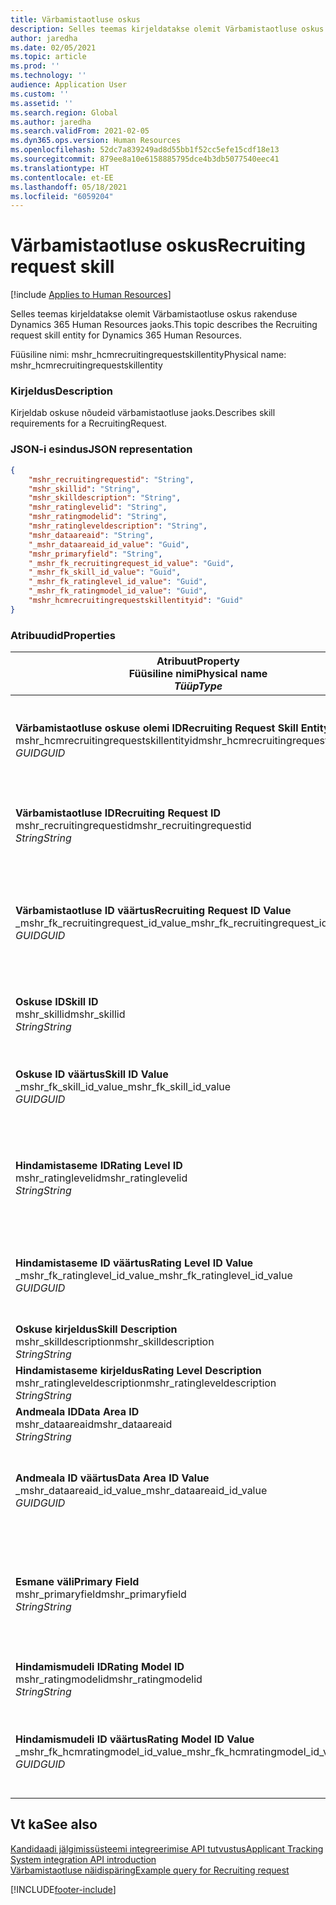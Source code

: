 ```yaml
---
title: Värbamistaotluse oskus
description: Selles teemas kirjeldatakse olemit Värbamistaotluse oskus rakenduse Dynamics 365 Human Resources jaoks.
author: jaredha
ms.date: 02/05/2021
ms.topic: article
ms.prod: ''
ms.technology: ''
audience: Application User
ms.custom: ''
ms.assetid: ''
ms.search.region: Global
ms.author: jaredha
ms.search.validFrom: 2021-02-05
ms.dyn365.ops.version: Human Resources
ms.openlocfilehash: 52dc7a839249ad8d55bb1f52cc5efe15cdf18e13
ms.sourcegitcommit: 879ee8a10e6158885795dce4b3db5077540eec41
ms.translationtype: HT
ms.contentlocale: et-EE
ms.lasthandoff: 05/18/2021
ms.locfileid: "6059204"
---
```

# <a name="recruiting-request-skill"></a><span data-ttu-id="444ad-103">Värbamistaotluse oskus</span><span class="sxs-lookup"><span data-stu-id="444ad-103">Recruiting request skill</span></span>

[!include [Applies to Human Resources](../includes/applies-to-hr.md)]

<span data-ttu-id="444ad-104">Selles teemas kirjeldatakse olemit Värbamistaotluse oskus rakenduse Dynamics 365 Human Resources jaoks.</span><span class="sxs-lookup"><span data-stu-id="444ad-104">This topic describes the Recruiting request skill entity for Dynamics 365 Human Resources.</span></span>

<span data-ttu-id="444ad-105">Füüsiline nimi: mshr_hcmrecruitingrequestskillentity</span><span class="sxs-lookup"><span data-stu-id="444ad-105">Physical name: mshr_hcmrecruitingrequestskillentity</span></span>

### <a name="description"></a><span data-ttu-id="444ad-106">Kirjeldus</span><span class="sxs-lookup"><span data-stu-id="444ad-106">Description</span></span>

<span data-ttu-id="444ad-107">Kirjeldab oskuse nõudeid värbamistaotluse jaoks.</span><span class="sxs-lookup"><span data-stu-id="444ad-107">Describes skill requirements for a RecruitingRequest.</span></span>

### <a name="json-representation"></a><span data-ttu-id="444ad-108">JSON-i esindus</span><span class="sxs-lookup"><span data-stu-id="444ad-108">JSON representation</span></span>

```json
{
    "mshr_recruitingrequestid": "String",
    "mshr_skillid": "String",
    "mshr_skilldescription": "String",
    "mshr_ratinglevelid": "String",
    "mshr_ratingmodelid": "String",
    "mshr_ratingleveldescription": "String",
    "mshr_dataareaid": "String",
    "_mshr_dataareaid_id_value": "Guid",
    "mshr_primaryfield": "String",
    "_mshr_fk_recruitingrequest_id_value": "Guid",
    "_mshr_fk_skill_id_value": "Guid",
    "_mshr_fk_ratinglevel_id_value": "Guid",
    "_mshr_fk_ratingmodel_id_value": "Guid",
    "mshr_hcmrecruitingrequestskillentityid": "Guid"
}
```

### <a name="properties"></a><span data-ttu-id="444ad-109">Atribuudid</span><span class="sxs-lookup"><span data-stu-id="444ad-109">Properties</span></span>

| <span data-ttu-id="444ad-110">Atribuut</span><span class="sxs-lookup"><span data-stu-id="444ad-110">Property</span></span><br><span data-ttu-id="444ad-111">**Füüsiline nimi**</span><span class="sxs-lookup"><span data-stu-id="444ad-111">**Physical name**</span></span><br><span data-ttu-id="444ad-112">**_Tüüp_**</span><span class="sxs-lookup"><span data-stu-id="444ad-112">**_Type_**</span></span> | <span data-ttu-id="444ad-113">Kasuta</span><span class="sxs-lookup"><span data-stu-id="444ad-113">Use</span></span> | <span data-ttu-id="444ad-114">Kirjeldus</span><span class="sxs-lookup"><span data-stu-id="444ad-114">Description</span></span> |
| --- | --- | --- |
| <span data-ttu-id="444ad-115">**Värbamistaotluse oskuse olemi ID**</span><span class="sxs-lookup"><span data-stu-id="444ad-115">**Recruiting Request Skill Entity ID**</span></span><br><span data-ttu-id="444ad-116">mshr_hcmrecruitingrequestskillentityid</span><span class="sxs-lookup"><span data-stu-id="444ad-116">mshr_hcmrecruitingrequestskillentityid</span></span><br><span data-ttu-id="444ad-117">*GUID*</span><span class="sxs-lookup"><span data-stu-id="444ad-117">*GUID*</span></span> | <span data-ttu-id="444ad-118">Kirjutuskaitstud</span><span class="sxs-lookup"><span data-stu-id="444ad-118">Read-only</span></span><br><span data-ttu-id="444ad-119">Nõutav</span><span class="sxs-lookup"><span data-stu-id="444ad-119">Required</span></span> | <span data-ttu-id="444ad-120">Süsteemi loodud kordumatu identifikaator kirjele **Värbamistaotluse oskus**.</span><span class="sxs-lookup"><span data-stu-id="444ad-120">System-generated unique identifier for the **Recruiting Request Skill** record.</span></span> |
| <span data-ttu-id="444ad-121">**Värbamistaotluse ID**</span><span class="sxs-lookup"><span data-stu-id="444ad-121">**Recruiting Request ID**</span></span><br><span data-ttu-id="444ad-122">mshr_recruitingrequestid</span><span class="sxs-lookup"><span data-stu-id="444ad-122">mshr_recruitingrequestid</span></span><br><span data-ttu-id="444ad-123">*String*</span><span class="sxs-lookup"><span data-stu-id="444ad-123">*String*</span></span> | <span data-ttu-id="444ad-124">Ühekordseks kirjutamiseks</span><span class="sxs-lookup"><span data-stu-id="444ad-124">Write-once</span></span><br><span data-ttu-id="444ad-125">Nõutav</span><span class="sxs-lookup"><span data-stu-id="444ad-125">Required</span></span> | <span data-ttu-id="444ad-126">Seotud värbamistaotluse kasutaja loetav kordumatu identifikaator.</span><span class="sxs-lookup"><span data-stu-id="444ad-126">The user-readable unique identifier of the associated recruiting request.</span></span> |
| <span data-ttu-id="444ad-127">**Värbamistaotluse ID väärtus**</span><span class="sxs-lookup"><span data-stu-id="444ad-127">**Recruiting Request ID Value**</span></span><br><span data-ttu-id="444ad-128">_mshr_fk_recruitingrequest_id_value</span><span class="sxs-lookup"><span data-stu-id="444ad-128">_mshr_fk_recruitingrequest_id_value</span></span><br><span data-ttu-id="444ad-129">*GUID*</span><span class="sxs-lookup"><span data-stu-id="444ad-129">*GUID*</span></span> | <span data-ttu-id="444ad-130">Kirjutuskaitstud</span><span class="sxs-lookup"><span data-stu-id="444ad-130">Read-only</span></span><br><span data-ttu-id="444ad-131">Nõutav</span><span class="sxs-lookup"><span data-stu-id="444ad-131">Required</span></span><br> <span data-ttu-id="444ad-132">Võõrvõti: mshr_hcmrecruitingrequestentityid olemist mshr_hcmrecruitingrequestentity</span><span class="sxs-lookup"><span data-stu-id="444ad-132">Foreign key: mshr_hcmrecruitingrequestentityid of mshr_hcmrecruitingrequestentity entity</span></span> | <span data-ttu-id="444ad-133">Seotud värbamistaotluse süsteemi loodud kordumatu identifikaator.</span><span class="sxs-lookup"><span data-stu-id="444ad-133">System-generated unique identifier of the associated recruiting request.</span></span> |
| <span data-ttu-id="444ad-134">**Oskuse ID**</span><span class="sxs-lookup"><span data-stu-id="444ad-134">**Skill ID**</span></span><br><span data-ttu-id="444ad-135">mshr_skillid</span><span class="sxs-lookup"><span data-stu-id="444ad-135">mshr_skillid</span></span><br><span data-ttu-id="444ad-136">*String*</span><span class="sxs-lookup"><span data-stu-id="444ad-136">*String*</span></span><br> | <span data-ttu-id="444ad-137">Ühekordseks kirjutamiseks</span><span class="sxs-lookup"><span data-stu-id="444ad-137">Write-once</span></span><br><span data-ttu-id="444ad-138">Nõutav</span><span class="sxs-lookup"><span data-stu-id="444ad-138">Required</span></span> | <span data-ttu-id="444ad-139">Vajaliku oskuse kasutaja loetav kordumatu identifikaator.</span><span class="sxs-lookup"><span data-stu-id="444ad-139">The user-readable unique identifier of the required skill.</span></span> |
| <span data-ttu-id="444ad-140">**Oskuse ID väärtus**</span><span class="sxs-lookup"><span data-stu-id="444ad-140">**Skill ID Value**</span></span><br><span data-ttu-id="444ad-141">_mshr_fk_skill_id_value</span><span class="sxs-lookup"><span data-stu-id="444ad-141">_mshr_fk_skill_id_value</span></span><br><span data-ttu-id="444ad-142">*GUID*</span><span class="sxs-lookup"><span data-stu-id="444ad-142">*GUID*</span></span> | <span data-ttu-id="444ad-143">Kirjutuskaitstud</span><span class="sxs-lookup"><span data-stu-id="444ad-143">Read-only</span></span><br><span data-ttu-id="444ad-144">Nõutav</span><span class="sxs-lookup"><span data-stu-id="444ad-144">Required</span></span><br><span data-ttu-id="444ad-145">Võõrvõti: mshr_hcmskillentityid olemist mshr_hcmskillentity</span><span class="sxs-lookup"><span data-stu-id="444ad-145">Foreign key: mshr_hcmskillentityid of mshr_hcmskillentity entity</span></span> | <span data-ttu-id="444ad-146">Nõutava oskuse süsteemi loodud kordumatu identifikaator.</span><span class="sxs-lookup"><span data-stu-id="444ad-146">System-generated unique identifier of the required skill.</span></span> |
| <span data-ttu-id="444ad-147">**Hindamistaseme ID**</span><span class="sxs-lookup"><span data-stu-id="444ad-147">**Rating Level ID**</span></span><br><span data-ttu-id="444ad-148">mshr_ratinglevelid</span><span class="sxs-lookup"><span data-stu-id="444ad-148">mshr_ratinglevelid</span></span><br><span data-ttu-id="444ad-149">*String*</span><span class="sxs-lookup"><span data-stu-id="444ad-149">*String*</span></span> | <span data-ttu-id="444ad-150">Ühekordseks kirjutamiseks</span><span class="sxs-lookup"><span data-stu-id="444ad-150">Write-once</span></span><br><span data-ttu-id="444ad-151">Valikuline</span><span class="sxs-lookup"><span data-stu-id="444ad-151">Optional</span></span> | <span data-ttu-id="444ad-152">Töö jaoks valitud nõutav oskuste taseme väärtus, mis põhineb oskusele määratud hindamismudelil.</span><span class="sxs-lookup"><span data-stu-id="444ad-152">The required skill level value selected for the job, based on the rating model assigned to the skill.</span></span> |
| <span data-ttu-id="444ad-153">**Hindamistaseme ID väärtus**</span><span class="sxs-lookup"><span data-stu-id="444ad-153">**Rating Level ID Value**</span></span><br><span data-ttu-id="444ad-154">_mshr_fk_ratinglevel_id_value</span><span class="sxs-lookup"><span data-stu-id="444ad-154">_mshr_fk_ratinglevel_id_value</span></span><br><span data-ttu-id="444ad-155">*GUID*</span><span class="sxs-lookup"><span data-stu-id="444ad-155">*GUID*</span></span> | <span data-ttu-id="444ad-156">Kirjutuskaitstud</span><span class="sxs-lookup"><span data-stu-id="444ad-156">Read-only</span></span><br><span data-ttu-id="444ad-157">Valikuline</span><span class="sxs-lookup"><span data-stu-id="444ad-157">Optional</span></span><br><span data-ttu-id="444ad-158">Võõrvõti: mshr_hcmratinglevelentityid olemist mshr_hcmratinglevelentity</span><span class="sxs-lookup"><span data-stu-id="444ad-158">Foreign key: mshr_hcmratinglevelentityid of mshr_hcmratinglevelentity entity</span></span> | <span data-ttu-id="444ad-159">Taseme süsteemi loodud kordumatu identifikaator.</span><span class="sxs-lookup"><span data-stu-id="444ad-159">System-generated unique identifier for the level.</span></span> |
| <span data-ttu-id="444ad-160">**Oskuse kirjeldus**</span><span class="sxs-lookup"><span data-stu-id="444ad-160">**Skill Description**</span></span><br><span data-ttu-id="444ad-161">mshr_skilldescription</span><span class="sxs-lookup"><span data-stu-id="444ad-161">mshr_skilldescription</span></span><br><span data-ttu-id="444ad-162">*String*</span><span class="sxs-lookup"><span data-stu-id="444ad-162">*String*</span></span> | <span data-ttu-id="444ad-163">Kirjutuskaitstud</span><span class="sxs-lookup"><span data-stu-id="444ad-163">Read-only</span></span><br><span data-ttu-id="444ad-164">Nõutav</span><span class="sxs-lookup"><span data-stu-id="444ad-164">Required</span></span> | <span data-ttu-id="444ad-165">Oskuse kirjeldus.</span><span class="sxs-lookup"><span data-stu-id="444ad-165">The skill description.</span></span> |
| <span data-ttu-id="444ad-166">**Hindamistaseme kirjeldus**</span><span class="sxs-lookup"><span data-stu-id="444ad-166">**Rating Level Description**</span></span><br><span data-ttu-id="444ad-167">mshr_ratingleveldescription</span><span class="sxs-lookup"><span data-stu-id="444ad-167">mshr_ratingleveldescription</span></span><br><span data-ttu-id="444ad-168">*String*</span><span class="sxs-lookup"><span data-stu-id="444ad-168">*String*</span></span> | <span data-ttu-id="444ad-169">Kirjutuskaitstud</span><span class="sxs-lookup"><span data-stu-id="444ad-169">Read-only</span></span><br><span data-ttu-id="444ad-170">Valikuline</span><span class="sxs-lookup"><span data-stu-id="444ad-170">Optional</span></span> | <span data-ttu-id="444ad-171">Valitud oskuse taseme kirjeldus.</span><span class="sxs-lookup"><span data-stu-id="444ad-171">The description of the selected skill level.</span></span> |
| <span data-ttu-id="444ad-172">**Andmeala ID**</span><span class="sxs-lookup"><span data-stu-id="444ad-172">**Data Area ID**</span></span><br><span data-ttu-id="444ad-173">mshr_dataareaid</span><span class="sxs-lookup"><span data-stu-id="444ad-173">mshr_dataareaid</span></span><br><span data-ttu-id="444ad-174">*String*</span><span class="sxs-lookup"><span data-stu-id="444ad-174">*String*</span></span> | <span data-ttu-id="444ad-175">Loe/kirjuta</span><span class="sxs-lookup"><span data-stu-id="444ad-175">Read/write</span></span><br><span data-ttu-id="444ad-176">Valikuline</span><span class="sxs-lookup"><span data-stu-id="444ad-176">Optional</span></span> | <span data-ttu-id="444ad-177">Määratleb juriidilise isiku (ettevõtte).</span><span class="sxs-lookup"><span data-stu-id="444ad-177">Specifies the legal entity (company).</span></span> |
| <span data-ttu-id="444ad-178">**Andmeala ID väärtus**</span><span class="sxs-lookup"><span data-stu-id="444ad-178">**Data Area ID Value**</span></span><br><span data-ttu-id="444ad-179">_mshr_dataareaid_id_value</span><span class="sxs-lookup"><span data-stu-id="444ad-179">_mshr_dataareaid_id_value</span></span><br><span data-ttu-id="444ad-180">*GUID*</span><span class="sxs-lookup"><span data-stu-id="444ad-180">*GUID*</span></span> | <span data-ttu-id="444ad-181">Kirjutuskaitstud</span><span class="sxs-lookup"><span data-stu-id="444ad-181">Read-only</span></span><br><span data-ttu-id="444ad-182">Valikuline</span><span class="sxs-lookup"><span data-stu-id="444ad-182">Optional</span></span><br><span data-ttu-id="444ad-183">Võõrvõti: cdm_companyid olemist cdm_company</span><span class="sxs-lookup"><span data-stu-id="444ad-183">Foreign key: cdm_companyid of cdm_company entity</span></span> | <span data-ttu-id="444ad-184">Süsteemi loodud GUID-väärtus, mis identifitseerib juriidilise isiku (ettevõtte).</span><span class="sxs-lookup"><span data-stu-id="444ad-184">System-generated GUID value identifying the legal entity (company).</span></span> |
| <span data-ttu-id="444ad-185">**Esmane väli**</span><span class="sxs-lookup"><span data-stu-id="444ad-185">**Primary Field**</span></span><br><span data-ttu-id="444ad-186">mshr_primaryfield</span><span class="sxs-lookup"><span data-stu-id="444ad-186">mshr_primaryfield</span></span><br><span data-ttu-id="444ad-187">*String*</span><span class="sxs-lookup"><span data-stu-id="444ad-187">*String*</span></span> | <span data-ttu-id="444ad-188">Kirjutuskaitstud</span><span class="sxs-lookup"><span data-stu-id="444ad-188">Read-only</span></span><br><span data-ttu-id="444ad-189">Nõutav</span><span class="sxs-lookup"><span data-stu-id="444ad-189">Required</span></span> | <span data-ttu-id="444ad-190">Teise meetodina värbamistaotluse väärtuse ja oskuse ID ühendamine kirje kordumatuks tuvastamiseks.</span><span class="sxs-lookup"><span data-stu-id="444ad-190">Concatenation of Recruiting Request value and Skill ID as another method to uniquely identify the record.</span></span> |
| <span data-ttu-id="444ad-191">**Hindamismudeli ID**</span><span class="sxs-lookup"><span data-stu-id="444ad-191">**Rating Model ID**</span></span><br><span data-ttu-id="444ad-192">mshr_ratingmodelid</span><span class="sxs-lookup"><span data-stu-id="444ad-192">mshr_ratingmodelid</span></span><br><span data-ttu-id="444ad-193">*String*</span><span class="sxs-lookup"><span data-stu-id="444ad-193">*String*</span></span> | <span data-ttu-id="444ad-194">Loe-kirjuta</span><span class="sxs-lookup"><span data-stu-id="444ad-194">Read-write</span></span><br><span data-ttu-id="444ad-195">Nõutav</span><span class="sxs-lookup"><span data-stu-id="444ad-195">Required</span></span> | <span data-ttu-id="444ad-196">Oskuse hindamiseks kasutatav hindamismudel.</span><span class="sxs-lookup"><span data-stu-id="444ad-196">The rating model used to rate the skill.</span></span> |
| <span data-ttu-id="444ad-197">**Hindamismudeli ID väärtus**</span><span class="sxs-lookup"><span data-stu-id="444ad-197">**Rating Model ID Value**</span></span><br><span data-ttu-id="444ad-198">_mshr_fk_hcmratingmodel_id_value</span><span class="sxs-lookup"><span data-stu-id="444ad-198">_mshr_fk_hcmratingmodel_id_value</span></span><br><span data-ttu-id="444ad-199">*GUID*</span><span class="sxs-lookup"><span data-stu-id="444ad-199">*GUID*</span></span> | <span data-ttu-id="444ad-200">Kirjutuskaitstud</span><span class="sxs-lookup"><span data-stu-id="444ad-200">Read-only</span></span><br><span data-ttu-id="444ad-201">Nõutav</span><span class="sxs-lookup"><span data-stu-id="444ad-201">Required</span></span><br><span data-ttu-id="444ad-202">Võõrvõti: mshr_hcmratingmodelentityid olemist mshr_hcmratingmodelentity</span><span class="sxs-lookup"><span data-stu-id="444ad-202">Foreign key: mshr_hcmratingmodelentityid of mshr_hcmratingmodelentity entity</span></span> | <span data-ttu-id="444ad-203">Süsteemi loodud oskuse hindamiseks kasutatava hindamismudeli kordumatu identifikaator.</span><span class="sxs-lookup"><span data-stu-id="444ad-203">System-generated unique identifier of the rating model used to rate the skill.</span></span> |

## <a name="see-also"></a><span data-ttu-id="444ad-204">Vt ka</span><span class="sxs-lookup"><span data-stu-id="444ad-204">See also</span></span>

[<span data-ttu-id="444ad-205">Kandidaadi jälgimissüsteemi integreerimise API tutvustus</span><span class="sxs-lookup"><span data-stu-id="444ad-205">Applicant Tracking System integration API introduction</span></span>](hr-admin-integration-ats-api-introduction.md)<br>
[<span data-ttu-id="444ad-206">Värbamistaotluse näidispäring</span><span class="sxs-lookup"><span data-stu-id="444ad-206">Example query for Recruiting request</span></span>](hr-admin-integration-ats-api-recruiting-request-example-query.md)


[!INCLUDE[footer-include](../includes/footer-banner.md)]